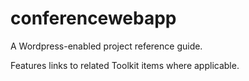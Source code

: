 conferencewebapp
================

A Wordpress-enabled project reference guide. 

Features links to related Toolkit items where applicable. 
